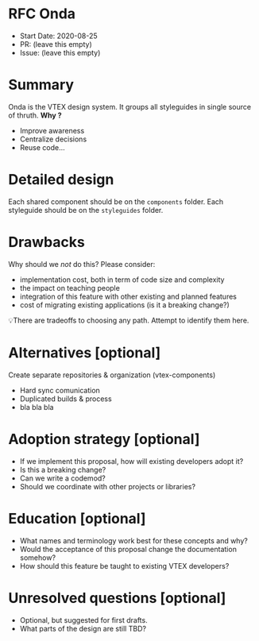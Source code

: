 # RFC Onda

- Start Date: 2020-08-25
- PR: (leave this empty)
- Issue: (leave this empty)

# Summary

Onda is the VTEX design system. It groups all styleguides in single source of thruth.
**Why ?**

- Improve awareness
- Centralize decisions
- Reuse code...

# Detailed design

Each shared component should be on the `components` folder.
Each styleguide should be on the `styleguides` folder.

# Drawbacks

Why should we _not_ do this? Please consider:

- implementation cost, both in term of code size and complexity
- the impact on teaching people
- integration of this feature with other existing and planned features
- cost of migrating existing applications (is it a breaking change?)

💡There are tradeoffs to choosing any path. Attempt to identify them here.

# Alternatives [optional]

Create separate repositories & organization (vtex-components)

- Hard sync comunication
- Duplicated builds & process
- bla bla bla

# Adoption strategy [optional]

- If we implement this proposal, how will existing developers adopt it?
- Is this a breaking change?
- Can we write a codemod?
- Should we coordinate with other projects or libraries?

# Education [optional]

- What names and terminology work best for these concepts and why?
- Would the acceptance of this proposal change the documentation somehow?
- How should this feature be taught to existing VTEX developers?

# Unresolved questions [optional]

- Optional, but suggested for first drafts.
- What parts of the design are still TBD?
